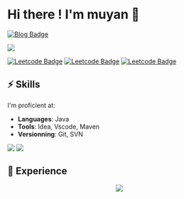 
# Hi there ! I'm muyan 🦊

[![Blog Badge](https://img.shields.io/badge/blog-慕言手记-blue)](https://muyanshouji.github.io/)
<div> <img src="https://visitor-badge.glitch.me/badge?page_id=muyanshouji" /> </div>


[![Leetcode Badge](https://leetcode-badge.haozibi.dev/v1cn/mr-j001.svg)](https://leetcode.cn/u/mr-j001)
[![Leetcode Badge](https://leetcode-badge.haozibi.dev/v1cn/accepted-rate/mr-j001.svg)](https://leetcode.cn/u/mr-j001)
[![Leetcode Badge](https://leetcode-badge.haozibi.dev/v1cn/solved/mr-j001.svg)](https://leetcode.cn/u/mr-j001)




## ⚡️ Skills

I'm proficient at:

- **Languages**: Java
- **Tools**: Idea, Vscode, Maven
- **Versionning**: Git, SVN

 
![](https://github-readme-stats.vercel.app/api/top-langs/?username=muyanshouji&show_icons=true&hide_border=true)
![](https://github-readme-stats.vercel.app/api?username=muyanshouji&show_icons=true&hide_border=true)

## 💼 Experience




<div align="center"> <img src="https://activity-graph.herokuapp.com/graph?username=muyanshouji&theme=xcode" /> </div>
